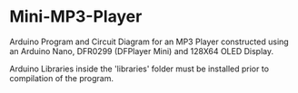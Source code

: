 # Mini-MP3-Player
Arduino Program and Circuit Diagram for an MP3 Player constructed using an Arduino Nano, DFR0299 (DFPlayer Mini) and 128X64 OLED Display.

Arduino Libraries inside the 'libraries' folder must be installed prior to compilation of the program.
